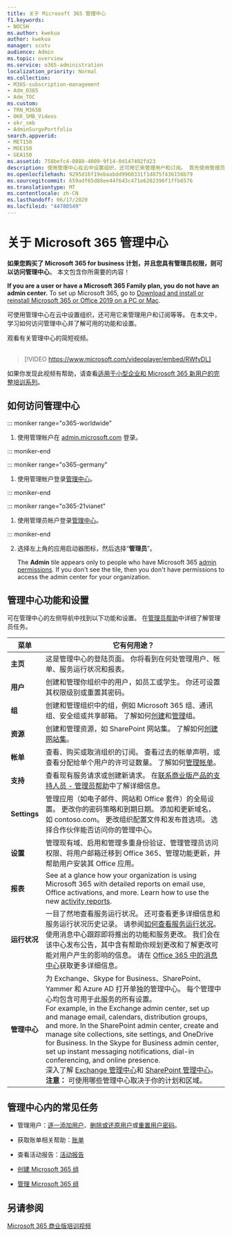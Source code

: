 ```yaml
---
title: 关于 Microsoft 365 管理中心
f1.keywords:
- NOCSH
ms.author: kwekua
author: kwekua
manager: scotv
audience: Admin
ms.topic: overview
ms.service: o365-administration
localization_priority: Normal
ms.collection:
- M365-subscription-management
- Adm_O365
- Adm_TOC
ms.custom:
- TRN_M365B
- OKR_SMB_Videos
- okr_smb
- AdminSurgePortfolio
search.appverid:
- MET150
- MOE150
- GEA150
ms.assetid: 758befc4-0888-4009-9f14-0d147402fd23
description: 使用管理中心在云中设置组织，还可用它来管理用户和订阅。 首先使用管理员权限登录帐户。
ms.openlocfilehash: 9295d16f19ebaabdd9960331f1d875f436156b79
ms.sourcegitcommit: 659adf65d88ee44f643c471e6202396f1ffb6576
ms.translationtype: MT
ms.contentlocale: zh-CN
ms.lasthandoff: 06/17/2020
ms.locfileid: "44780549"
---
```

# <a name="about-the-microsoft-365-admin-center"></a>关于 Microsoft 365 管理中心

**如果您购买了 Microsoft 365 for business 计划，并且您具有管理员权限，则可以访问管理中心**。 本文包含你所需要的内容！

**If you are a user or have a Microsoft 365 Family plan, you do not have an admin center.** To set up Microsoft 365, go to [Download and install or reinstall Microsoft 365 or Office 2019 on a PC or Mac](https://support.microsoft.com/office/4414eaaf-0478-48be-9c42-23adc4716658).

可使用管理中心在云中设置组织，还可用它来管理用户和订阅等等。 在本文中，学习如何访问管理中心并了解可用的功能和设置。

观看有关管理中心的简短视频。 <br><br>

> [!VIDEO https://www.microsoft.com/videoplayer/embed/RWfvDL]

如果你发现此视频有帮助，请查看[适用于小型企业和 Microsoft 365 新用户的完整培训系列](https://support.microsoft.com/office/6ab4bbcd-79cf-4000-a0bd-d42ce4d12816)。

## <a name="how-to-get-to-the-admin-center"></a>如何访问管理中心

::: moniker range="o365-worldwide"

1. 使用管理帐户在 <a href="https://go.microsoft.com/fwlink/p/?linkid=2024339" target="_blank">admin.microsoft.com</a> 登录。

::: moniker-end

::: moniker range="o365-germany"

1. 使用管理帐户登录<a href="https://go.microsoft.com/fwlink/p/?linkid=848041" target="_blank">管理中心</a>。

::: moniker-end

::: moniker range="o365-21vianet"

1. 使用管理员帐户登录<a href="https://go.microsoft.com/fwlink/p/?linkid=850627" target="_blank">管理中心</a>。

::: moniker-end

2. 选择左上角的应用启动器图标，然后选择“**管理员**”。

    The **Admin** tile appears only to people who have Microsoft 365 [admin permissions](../add-users/about-admin-roles.md). If you don't see the tile, then you don't have permissions to access the admin center for your organization.

## <a name="admin-center-features-and-settings"></a>管理中心功能和设置

可在管理中心的左侧导航中找到以下功能和设置。 在[管理员帮助](https://docs.microsoft.com/microsoft-365/admin/admin-home)中详细了解管理员任务。
  
|**菜单**|**它有何用途？**|
|-----|-----|
|**主页** <br/> |这是管理中心的登陆页面。 你将看到在何处管理用户、帐单、服务运行状况和报表。  <br/> |
|**用户** <br/> |创建和管理你组织中的用户，如员工或学生。 你还可设置其权限级别或重置其密码。  <br/> |
|**组** <br/> |创建和管理组织中的组，例如 Microsoft 365 组、通讯组、安全组或共享邮箱。 了解如何[创建](../create-groups/create-groups.md)和[管理](../create-groups/manage-groups.md)组。  <br/> |
|**资源** <br/> |创建和管理资源，如 SharePoint 网站集。 了解如何[创建网站集](https://docs.microsoft.com/sharepoint/create-site-collection)。  <br/> |
|**帐单** <br/> |查看、购买或取消组织的订阅。 查看过去的帐单声明，或查看分配给单个用户的许可证数量。 了解如何[管理帐单](../../commerce/index.yml)。  <br/> |
|**支持** <br/> | 查看现有服务请求或创建新请求。 在[联系商业版产品的支持人员 - 管理员帮助](../contact-support-for-business-products.md)中了解详细信息。 |
|**Settings** <br/> |管理应用（如电子邮件、网站和 Office 套件）的全局设置。 更改你的密码策略和到期日期。 添加和更新域名，如 contoso.com。 更改组织配置文件和发布首选项。 选择合作伙伴能否访问你的管理中心。  <br/> |
|**设置** <br/> |管理现有域、启用和管理多重身份验证、管理管理员访问权限、将用户邮箱迁移到 Office 365、管理功能更新，并帮助用户安装其 Office 应用。 |
|**报表** <br/> |See at a glance how your organization is using Microsoft 365 with detailed reports on email use, Office activations, and more. Learn how to use the new [activity reports](../activity-reports/activity-reports.md).  <br/> |
|**运行状况** <br/> |一目了然地查看服务运行状况。 还可查看更多详细信息和服务运行状况历史记录。 请参阅[如何查看服务运行状况](https://docs.microsoft.com/office365/enterprise/view-service-health)。  <br/> 使用消息中心跟踪即将推出的功能和服务更改。 我们会在该中心发布公告，其中含有帮助你规划更改和了解更改可能对用户产生的影响的信息。 请在 [Office 365 中的消息中心](../manage/message-center.md)获取更多详细信息。  <br/> |
|**管理中心** <br/> |为 Exchange、Skype for Business、SharePoint、Yammer 和 Azure AD 打开单独的管理中心。 每个管理中心均包含可用于此服务的所有设置。  <br/> For example, in the Exchange admin center, set up and manage email, calendars, distribution groups, and more. In the SharePoint admin center, create and manage site collections, site settings, and OneDrive for Business. In the Skype for Business admin center, set up instant messaging notifications, dial-in conferencing, and online presence.  <br/> 深入了解 [Exchange 管理中心](https://go.microsoft.com/fwlink/p/?LinkID=271807)和 [SharePoint 管理中心](https://docs.microsoft.com/sharepoint/sharepoint-online)。<br/> **注意：** 可使用哪些管理中心取决于你的计划和区域。           |
   
## <a name="common-tasks-in-the-admin-center"></a>管理中心内的常见任务

- 管理用户：[逐一添加用户](../add-users/add-users.md)、[删除或还原用户](../add-users/delete-a-user.md)或[重置用户密码](../add-users/reset-passwords.md)。

- 获取账单相关帮助：[账单](../../commerce/index.yml)

- 查看活动报告：[活动报告](../activity-reports/activity-reports.md)

- [创建 Microsoft 365 组](../create-groups/create-groups.md)

- [管理 Microsoft 365 组](../create-groups/manage-groups.md)

## <a name="see-also"></a>另请参阅

[Microsoft 365 商业版培训视频](https://support.microsoft.com/office/6ab4bbcd-79cf-4000-a0bd-d42ce4d12816)
